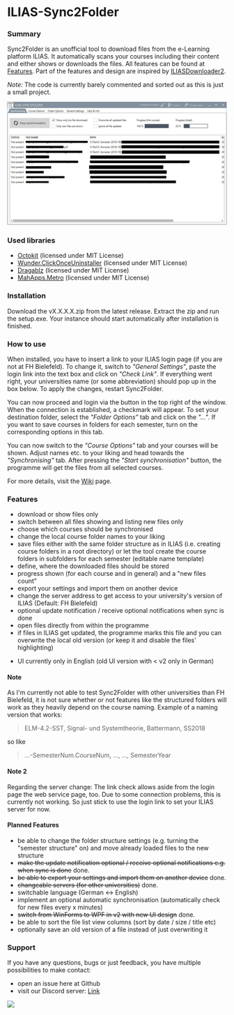 ILIAS-Sync2Folder
=================
### Summary
Sync2Folder is an unofficial tool to download files from the e-Learning platform ILIAS.
It automatically scans your courses including their content and either shows or downloads the files.
All features can be found at [Features](#features). Part of the features and design are inspired by [ILIASDownloader2](https://github.com/kekru/ILIASDownloader2).

*Note:* The code is currently barely commented and sorted out as this is just a small project.

![pic1](https://github.com/Viperinius/ILIAS-Sync2Folder/raw/master/wiki-pictures/mainwindow-sync.JPG)

### Used libraries
+ [Octokit](https://github.com/octokit/octokit.net) (licensed under MIT License)
+ [Wunder.ClickOnceUninstaller](https://github.com/6wunderkinder/Wunder.ClickOnceUninstaller) (licensed under MIT License)
+ [Dragablz](https://github.com/ButchersBoy/Dragablz) (licensed under MIT License)
+ [MahApps.Metro](https://github.com/MahApps/MahApps.Metro) (licensed under MIT License)

### Installation
Download the vX.X.X.X.zip from the latest release. Extract the zip and run the setup.exe. Your instance should start automatically after installation is finished.

### How to use
When installed, you have to insert a link to your ILIAS login page (if you are not at FH Bielefeld). To change it, switch to *"General Settings"*, paste the login link into the text box and click on *"Check Link"*. If everything went right, your universities name (or some abbreviation) should pop up in the box below. To apply the changes, restart Sync2Folder.

You can now proceed and login via the button in the top right of the window. When the connection is established, a checkmark will appear. To set your destination folder, select the *"Folder Options"* tab and click on the *"..."*. If you want to save courses in folders for each semester, turn on the corresponding options in this tab.

You can now switch to the *"Course Options"* tab and your courses will be shown. Adjust names etc. to your liking and head towards the *"Synchronising"* tab. After pressing the *"Start synchronisation"* button, the programme will get the files from all selected courses.

For more details, visit the [Wiki](https://github.com/Viperinius/ILIAS-Sync2Folder/wiki) page.

### Features
+ download or show files only
+ switch between all files showing and listing new files only
+ choose which courses should be synchronised
+ change the local course folder names to your liking
+ save files either with the same folder structure as in ILIAS (i.e. creating course folders in a root directory) or let the tool create the course folders in subfolders for each semester (editable name template)
+ define, where the downloaded files should be stored
+ progress shown (for each course and in general) and a "new files count"
+ export your settings and import them on another device
+ change the server address to get access to your university's version of ILIAS (Default: FH Bielefeld)
+ optional update notification / receive optional notifications when sync is done
+ open files directly from within the programme
+ if files in ILIAS get updated, the programme marks this file and you can overwrite the local old version (or keep it and disable the files' highlighting)
- UI currently only in English (old UI version with < v2 only in German)

#### Note
As I'm currently not able to test Sync2Folder with other universities than FH Bielefeld, it is not sure whether or not features like the structured folders will work as they heavily depend on the course naming.
Example of a naming version that works:	
>ELM-4.2-SST, Signal- und Systemtheorie, Battermann, SS2018

so like 

>...-SemesterNum.CourseNum, ..., ..., SemesterYear

#### Note 2
Regarding the server change:
The link check allows aside from the login page the web service page, too. Due to some connection problems, this is currently not working.
So just stick to use the login link to set your ILIAS server for now.

#### Planned Features
+ be able to change the folder structure settings (e.g. turning the "semester structure" on) and move already loaded files to the new structure
+ ~~make the update notification optional / receive optional notifications e.g. when sync is done~~ done.
+ ~~be able to export your settings and import them on another device~~ done.
+ ~~changeable servers (for other universities)~~ done.
+ switchable language (German <-> English)
+ implement an optional automatic synchronisation (automatically check for new files every x minutes)
+ ~~switch from WinForms to WPF in v2 with new UI design~~ done.
+ be able to sort the file list view columns (sort by date / size / title etc)
+ optionally save an old version of a file instead of just overwriting it

### Support
If you have any questions, bugs or just feedback, you have multiple possibilities to make contact:
+ open an issue here at Github
+ visit our Discord server: [Link](http://discord.gg/zxDfVpM)

![](https://img.shields.io/discord/469639729164582912.svg?style=for-the-badge)
